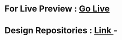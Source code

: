 # For Live Preview : [Go Live](https://sheikhmuhammadantor.github.io/biker-zone-daisyUI/)

# Design Repositories : [Link ](https://github.com/ProgrammingHero1/biker-zone-resources) -